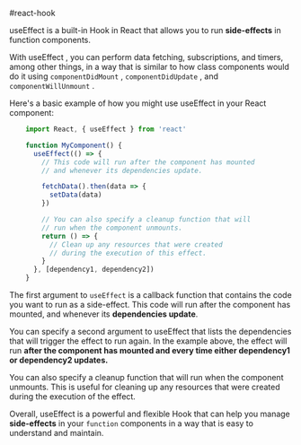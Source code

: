  #react-hook
 
 useEffect  is a built-in Hook in React that allows you to run **side-effects** in function components. 
 
  With  useEffect , you can perform data fetching, subscriptions, and timers, among other things, in a way that is similar to how class components would do it using
 `componentDidMount` ,  `componentDidUpdate` , and  `componentWillUnmount` .

  Here's a basic example of how you might use  useEffect  in your React
  component:

```js
    import React, { useEffect } from 'react'

    function MyComponent() {
      useEffect(() => {
        // This code will run after the component has mounted
        // and whenever its dependencies update.

        fetchData().then(data => {
          setData(data)
        })

        // You can also specify a cleanup function that will
        // run when the component unmounts.
        return () => {
          // Clean up any resources that were created
          // during the execution of this effect.
        }
      }, [dependency1, dependency2])
    }
```

  The first argument to  `useEffect`  is a callback function that contains the
  code you want to run as a side-effect. This code will run after the component
  has mounted, and whenever its **dependencies update**.

  You can specify a second argument to  useEffect  that lists the dependencies
  that will trigger the effect to run again. In the example above, the effect
  will run **after the component has mounted and every time either  dependency1**
  **or  dependency2  updates.**

  You can also specify a cleanup function that will run when the component
  unmounts. This is useful for cleaning up any resources that were created
  during the execution of the effect.

  Overall,  useEffect  is a powerful and flexible Hook that can help you
  manage **side-effects** in your `function` components in a way that is easy to
  understand and maintain.
